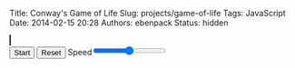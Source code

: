 Title: Conway's Game of Life
Slug: projects/game-of-life
Tags: JavaScript
Date: 2014-02-15 20:28
Authors: ebenpack
Status: hidden

<div id="game" class="game">
    <canvas id="gol" style="border: 1px solid black;" width='600px' height='400px'></canvas>
    <div id="controls" class="controls">
        <button id="start">Start</button>
        <button id="reset">Reset</button>
        <label>Speed<input id="speed" type="range" min="1" max="100" value="50"></label>
    </div>
</div>
<script src="https://rawgithub.com/ebenpack/laboratory/master/JS/gameoflife/js/main.js"></script>